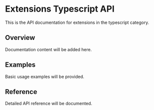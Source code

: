 # Extensions Typescript API

This is the API documentation for extensions in the typescript category.

## Overview

Documentation content will be added here.

## Examples

Basic usage examples will be provided.

## Reference

Detailed API reference will be documented.

